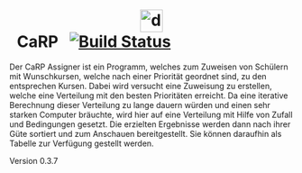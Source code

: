 # <div style="text-align:center"><img src="https://user-images.githubusercontent.com/42274434/72210172-ae878d00-34b7-11ea-899f-fea2e3c2f01a.png" alt="drawing" width="40"/></div> &nbsp; CaRP &nbsp; [![Build Status](https://travis-ci.com/juhu1705/CaRP.svg?token=jXzPqCHyzYqHb3HyWTwe&branch=master)](https://travisci.org/juhu1705/CaRP)

Der CaRP Assigner ist ein Programm, welches zum Zuweisen von Schülern mit Wunschkursen, welche nach einer Priorität geordnet sind, zu den entsprechen Kursen. Dabei wird versucht eine Zuweisung zu erstellen, welche eine Verteilung mit den besten Prioritäten erreicht. Da eine iterative Berechnung dieser Verteilung zu lange dauern würden und einen sehr starken Computer bräuchte, wird hier auf eine Verteilung mit Hilfe von Zufall und Bedingungen gesetzt. Die erzielten Ergebnisse werden dann nach ihrer Güte sortiert und zum Anschauen bereitgestellt. Sie können daraufhin als Tabelle zur Verfügung gestellt werden.

Version 0.3.7

